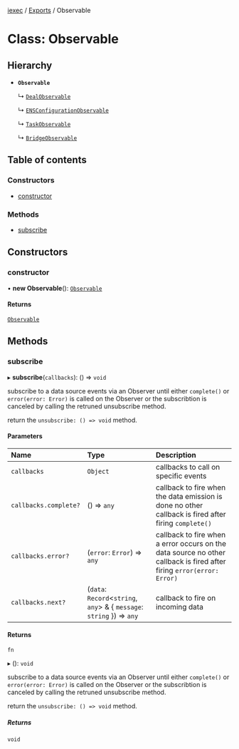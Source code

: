 [iexec](../README.md) / [Exports](../modules.md) / Observable

# Class: Observable

## Hierarchy

- **`Observable`**

  ↳ [`DealObservable`](internal_.DealObservable.md)

  ↳ [`ENSConfigurationObservable`](internal_.ENSConfigurationObservable.md)

  ↳ [`TaskObservable`](internal_.TaskObservable.md)

  ↳ [`BridgeObservable`](internal_.BridgeObservable.md)

## Table of contents

### Constructors

- [constructor](Observable.md#constructor)

### Methods

- [subscribe](Observable.md#subscribe)

## Constructors

### constructor

• **new Observable**(): [`Observable`](Observable.md)

#### Returns

[`Observable`](Observable.md)

## Methods

### subscribe

▸ **subscribe**(`callbacks`): () => `void`

subscribe to a data source events via an Observer until either `complete()` or `error(error: Error)` is called on the Observer or the subscribtion is canceled by calling the retruned unsubscribe method.

return the `unsubscribe: () => void` method.

#### Parameters

| Name | Type | Description |
| :------ | :------ | :------ |
| `callbacks` | `Object` | callbacks to call on specific events |
| `callbacks.complete?` | () => `any` | callback to fire when the data emission is done no other callback is fired after firing `complete()` |
| `callbacks.error?` | (`error`: `Error`) => `any` | callback to fire when a error occurs on the data source no other callback is fired after firing `error(error: Error)` |
| `callbacks.next?` | (`data`: `Record`<`string`, `any`\> & { `message`: `string`  }) => `any` | callback to fire on incoming data |

#### Returns

`fn`

▸ (): `void`

subscribe to a data source events via an Observer until either `complete()` or `error(error: Error)` is called on the Observer or the subscribtion is canceled by calling the retruned unsubscribe method.

return the `unsubscribe: () => void` method.

##### Returns

`void`
